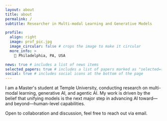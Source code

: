 ```yaml
---
layout: about
title: about
permalink: /
subtitle: Researcher in Multi-modal Learning and Generative Models 

profile:
  align: right
  image: prof_pic.jpg
  image_circular: false # crops the image to make it circular
  more_info: >
    📍 Philadelphia, PA, USA

news: true # includes a list of news items
selected_papers: true # includes a list of papers marked as "selected={true}"
social: true # includes social icons at the bottom of the page
---
```


I am a Master's student at Temple University, conducting research on multi-modal learning, generative AI, and agentic AI. My work is driven by the belief that unifying models is the next major step in advancing AI toward—and beyond—human-level capabilities.

Open to collaboration and discussion, feel free to reach out via email.
